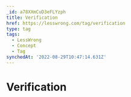 ```yaml
---
_id: a78XXmCuD3eFLYzph
title: Verification
href: https://lesswrong.com/tag/verification
type: tag
tags:
  - LessWrong
  - Concept
  - Tag
synchedAt: '2022-08-29T10:47:14.631Z'
---
```

# Verification

